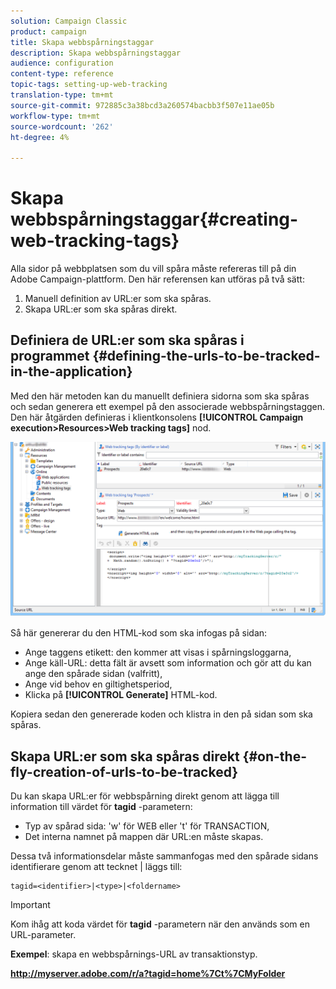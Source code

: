 ```yaml
---
solution: Campaign Classic
product: campaign
title: Skapa webbspårningstaggar
description: Skapa webbspårningstaggar
audience: configuration
content-type: reference
topic-tags: setting-up-web-tracking
translation-type: tm+mt
source-git-commit: 972885c3a38bcd3a260574bacbb3f507e11ae05b
workflow-type: tm+mt
source-wordcount: '262'
ht-degree: 4%

---
```



# Skapa webbspårningstaggar{#creating-web-tracking-tags}

Alla sidor på webbplatsen som du vill spåra måste refereras till på din Adobe Campaign-plattform. Den här referensen kan utföras på två sätt:

1. Manuell definition av URL:er som ska spåras.
1. Skapa URL:er som ska spåras direkt.

## Definiera de URL:er som ska spåras i programmet {#defining-the-urls-to-be-tracked-in-the-application}

Med den här metoden kan du manuellt definiera sidorna som ska spåras och sedan generera ett exempel på den associerade webbspårningstaggen. Den här åtgärden definieras i klientkonsolens **[!UICONTROL Campaign execution>Resources>Web tracking tags]** nod.

![](assets/d_ncs_integration_webtracking_screen.png)

Så här genererar du den HTML-kod som ska infogas på sidan:

* Ange taggens etikett: den kommer att visas i spårningsloggarna,
* Ange käll-URL: detta fält är avsett som information och gör att du kan ange den spårade sidan (valfritt),
* Ange vid behov en giltighetsperiod,
* Klicka på **[!UICONTROL Generate]** HTML-kod.

Kopiera sedan den genererade koden och klistra in den på sidan som ska spåras.

## Skapa URL:er som ska spåras direkt {#on-the-fly-creation-of-urls-to-be-tracked}

Du kan skapa URL:er för webbspårning direkt genom att lägga till information till värdet för **tagid** -parametern:

* Typ av spårad sida: &#39;w&#39; för WEB eller &#39;t&#39; för TRANSACTION,
* Det interna namnet på mappen där URL:en måste skapas.

Dessa två informationsdelar måste sammanfogas med den spårade sidans identifierare genom att tecknet | läggs till:

```
tagid=<identifier>|<type>|<foldername>
```

>[!IMPORTANT]
>
>Kom ihåg att koda värdet för **tagid** -parametern när den används som en URL-parameter.

**Exempel**: skapa en webbspårnings-URL av transaktionstyp.

**http://myserver.adobe.com/r/a?tagid=home%7Ct%7CMyFolder**
